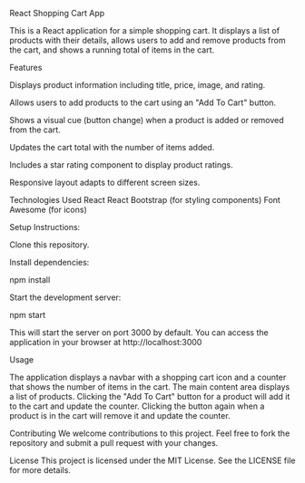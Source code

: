 React Shopping Cart App

This is a React application for a simple shopping cart. It displays a list of products with their details, allows users to add and remove products from the cart, and shows a running total of items in the cart.

Features

Displays product information including title, price, image, and rating.

Allows users to add products to the cart using an "Add To Cart" button.

Shows a visual cue (button change) when a product is added or removed from the cart.

Updates the cart total with the number of items added.

Includes a star rating component to display product ratings.

Responsive layout adapts to different screen sizes.

Technologies Used
React
React Bootstrap (for styling components)
Font Awesome (for icons)

Setup Instructions:

Clone this repository.

Install dependencies:

npm install

Start the development server:

npm start

This will start the server on port 3000 by default. You can access the application in your browser at http://localhost:3000

Usage

The application displays a navbar with a shopping cart icon and a counter that shows the number of items in the cart. The main content area displays a list of products. Clicking the "Add To Cart" button for a product will add it to the cart and update the counter. Clicking the button again when a product is in the cart will remove it and update the counter.

Contributing
We welcome contributions to this project. Feel free to fork the repository and submit a pull request with your changes.

License
This project is licensed under the MIT License. See the LICENSE file for more details.
